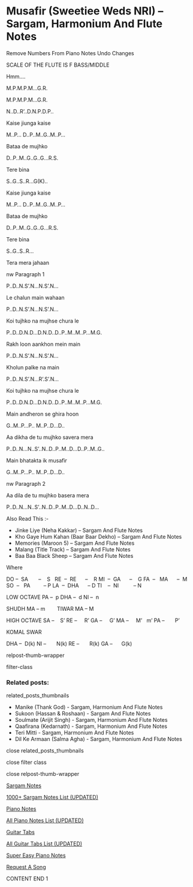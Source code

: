 
# Musafir (Sweetiee Weds NRI) – Sargam, Harmonium And Flute Notes

Remove Numbers From Piano Notes
Undo Changes

SCALE OF THE FLUTE IS F BASS/MIDDLE

Hmm….

M.P.M.P.M…G.R.

M.P.M.P.M…G.R.

N..D..R’..D.N.P.D.P..

Kaise jiunga kaise

M..P… D..P..M..G..M..P…

Bataa de mujhko

D..P..M..G..G..G…R.S.

Tere bina

S..G..S..R…G(K)..

Kaise jiunga kaise

M..P… D..P..M..G..M..P…

Bataa de mujhko

D..P..M..G..G..G…R.S.

Tere bina

S..G..S..R…

Tera mera jahaan

nw Paragraph 1

P..D..N.S’.N…N.S’.N…

Le chalun main wahaan

P..D..N.S’.N…N.S’.N…

Koi tujhko na mujhse chura le

P..D..D.N.D…D.N.D..D..P..M..M..P…M.G.

Rakh loon aankhon mein main

P..D..N.S’.N…N.S’.N…

Kholun palke na main

P..D..N.S’.N…R’.S’.N…

Koi tujhko na mujhse chura le

P..D..D.N.D…D.N.D..D..P..M..M..P…M.G.

Main andheron se ghira hoon

G..M..P…P.. M..P..D…D..

Aa dikha de tu mujhko savera mera

P..D..N…N..S’..N..D..P..M..D…D..P..M..G..

Main bhatakta ik musafir

G..M..P…P.. M..P..D…D..

nw Paragraph 2

Aa dila de tu mujhko basera mera

P..D..N…N..S’..N..D..P..M..D…D..N..D…

Also Read This :-

* Jinke Liye (Neha Kakkar) – Sargam And Flute Notes
* Kho Gaye Hum Kahan (Baar Baar Dekho) – Sargam And Flute Notes
* Memories (Maroon 5) – Sargam And Flute Notes
* Malang (Title Track) – Sargam And Flute Notes
* Baa Baa Black Sheep – Sargam And Flute Notes

Where

DO –  SA       –    S  
RE  –  RE      –    R
MI  –  GA      –    G
FA  –   MA      –  M
SO  –   PA         – P
LA  –  DHA      – D
TI    –  NI          – N

LOW OCTAVE
PA –  p
DHA –  d
NI –  n

SHUDH MA – m        TIWAR MA – M

HIGH OCTAVE
SA –    S’
RE –     R’
GA –     G’
MA –     M’   m’
PA –       P’

KOMAL SWAR

DHA –  D(k)
NI –       N(k)
RE –       R(k)
GA –      G(k)

relpost-thumb-wrapper

filter-class

### Related posts:

related_posts_thumbnails

* Manike (Thank God) - Sargam, Harmonium And Flute Notes
* Sukoon (Hassan & Roshaan) - Sargam And Flute Notes
* Soulmate (Arijit Singh) - Sargam, Harmonium And Flute Notes
* Qaafirana (Kedarnath) - Sargam, Harmonium And Flute Notes
* Teri Mitti - Sargam, Harmonium And Flute Notes
* Dil Ke Armaan (Salma Agha) - Sargam, Harmonium And Flute Notes

close related_posts_thumbnails

close filter class

close relpost-thumb-wrapper

[Sargam Notes](https://www.notationsworld.com/sargam-notes.html)

[1000+ Sargam Notes List (UPDATED)](https://www.notationsworld.com/all-songs-list-sargam-notes.html)

[Piano Notes](https://www.notationsworld.com/piano-notes.html)

[All Piano Notes List (UPDATED)](https://www.notationsworld.com/all-songs-list-piano-notes.html)

[Guitar Tabs](https://www.notationsworld.com/guitar-tabs.html)

[All Guitar Tabs List (UPDATED)](https://www.notationsworld.com/all-songs-list-guitar-tabs.html)

[Super Easy Piano Notes](https://studywall.in/)

[Request A Song](https://www.notationsworld.com/request-a-song.html)

CONTENT END 1

